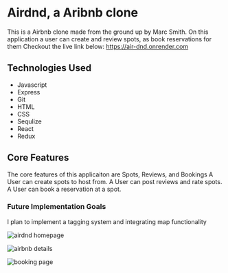 # Airdnd, a Aribnb clone

This is a Airbnb clone made from the ground up by Marc Smith. 
On this application a user can create and review spots, as book reservations for them
Checkout the live link below:
https://air-dnd.onrender.com

## Technologies Used
* Javascript
* Express
* Git
* HTML
* CSS
* Sequlize
* React
* Redux


## Core Features
The core features of this applicaiton are Spots, Reviews, and Bookings
A User can create spots to host from.
A User can post reviews and rate spots.
A User can book a reservation at a spot.



### Future Implementation Goals
I plan to implement a tagging system and integrating map functionality


![airdnd homepage](https://user-images.githubusercontent.com/111596216/233412389-9086e3de-2ef7-4a00-b76e-c3fcf876afe4.PNG)

![airbnb details](https://user-images.githubusercontent.com/111596216/233412826-9abf3172-a85e-46a9-971e-9671dee59e63.PNG)

![booking page](https://user-images.githubusercontent.com/111596216/233413033-19d26a83-326d-4ba2-a0ff-f0f3cfb2094e.PNG)
